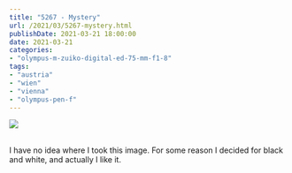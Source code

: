 ```yaml
---
title: "5267 - Mystery"
url: /2021/03/5267-mystery.html
publishDate: 2021-03-21 18:00:00
date: 2021-03-21
categories:
- "olympus-m-zuiko-digital-ed-75-mm-f1-8"
tags:
- "austria"
- "wien"
- "vienna"
- "olympus-pen-f"
---
```

<div class="container">
<div class="center"><a target="_blank" href="https://d25zfm9zpd7gm5.cloudfront.net/1200x1200/2019/20190224_114429_lr.jpg"><img class="webfeedsFeaturedVisual" src="https://d25zfm9zpd7gm5.cloudfront.net/0600x0600/2019/20190224_114429_lr.jpg" /></a></div>
</div>
<br />

I have no idea where I took this image. For some reason I
decided for black and white, and actually I like it.
